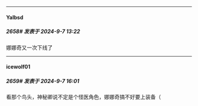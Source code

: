 ﻿
*****

####  Yalbsd  
##### 2658#       发表于 2024-9-7 13:22

娜娜奇又一次下线了


*****

####  icewolf01  
##### 2659#       发表于 2024-9-7 16:01

看那个鸟头，神秘卿说不定是个怪医角色，娜娜奇搞不好要上装备（

